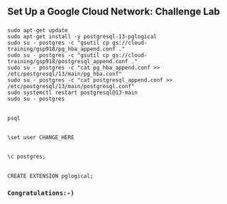 ## **Set Up a Google Cloud Network: Challenge Lab**

### 

```
sudo apt-get update
sudo apt-get install -y postgresql-13-pglogical
sudo su - postgres -c "gsutil cp gs://cloud-training/gsp918/pg_hba_append.conf ."
sudo su - postgres -c "gsutil cp gs://cloud-training/gsp918/postgresql_append.conf ."
sudo su - postgres -c "cat pg_hba_append.conf >> /etc/postgresql/13/main/pg_hba.conf"
sudo su - postgres -c "cat postgresql_append.conf >> /etc/postgresql/13/main/postgresql.conf"
sudo systemctl restart postgresql@13-main
sudo su - postgres
```
##
```
psql
```
##
```
\set user CHANGE_HERE
```
##
```
\c postgres;
```
##
```
CREATE EXTENSION pglogical;
```
###





### **```Congratulations:-)```**
